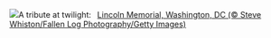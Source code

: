 ![](https://www.bing.com/th?id=OHR.LincolnSunset_EN-US8001542624_UHD.jpg&w=1000)A tribute at twilight:&nbsp;&ensp;[Lincoln Memorial, Washington, DC (© Steve Whiston/Fallen Log Photography/Getty Images)](https://www.bing.com/th?id=OHR.LincolnSunset_EN-US8001542624_UHD.jpg)
<br><br/>
